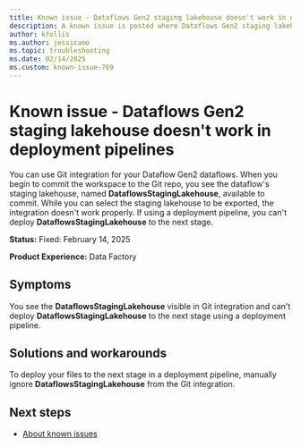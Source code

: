```yaml
---
title: Known issue - Dataflows Gen2 staging lakehouse doesn't work in deployment pipelines
description: A known issue is posted where Dataflows Gen2 staging lakehouse doesn't work in deployment pipelines
author: kfollis
ms.author: jessicamo
ms.topic: troubleshooting  
ms.date: 02/14/2025
ms.custom: known-issue-769
---
```


# Known issue - Dataflows Gen2 staging lakehouse doesn't work in deployment pipelines

You can use Git integration for your Dataflow Gen2 dataflows. When you begin to commit the workspace to the Git repo, you see the dataflow's staging lakehouse, named **DataflowsStagingLakehouse**, available to commit. While you can select the staging lakehouse to be exported, the integration doesn't work properly. If using a deployment pipeline, you can't deploy **DataflowsStagingLakehouse** to the next stage.

**Status:** Fixed: February 14, 2025

**Product Experience:** Data Factory

## Symptoms

You see the **DataflowsStagingLakehouse** visible in Git integration and can't deploy **DataflowsStagingLakehouse** to the next stage using a deployment pipeline.

## Solutions and workarounds

To deploy your files to the next stage in a deployment pipeline, manually ignore **DataflowsStagingLakehouse** from the Git integration.

## Next steps

- [About known issues](https://support.fabric.microsoft.com/known-issues)
